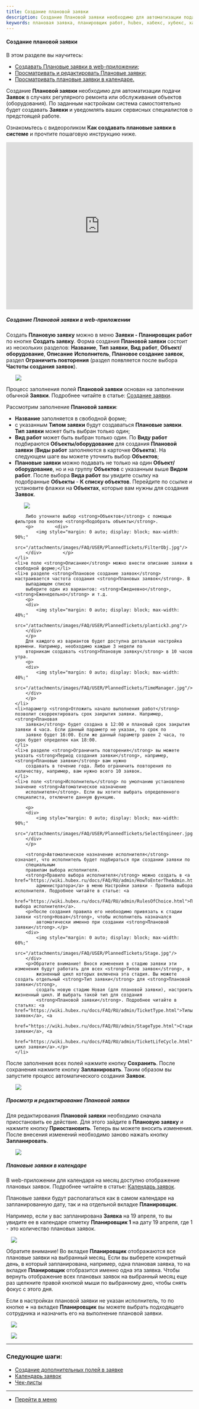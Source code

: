 ```yaml
---
title: Создание плановой заявки
description: Создание Плановой заявки необходимо для автоматизации подачи заявок в случаях регулярного ремонта или обслуживания объектов (оборудования). Создать Плановую заявку можно в меню Заявки - Планировщик работ по кнопке Создать заявку.
keywords: плановая заявка, планировщик работ, hubex, хабекс, хубекс, хабикс
---
```


#### Создание плановой заявки
В этом разделе вы научитесь:
<html>
<meta charset="utf-8">
<ul>
    <li><a href="#planticket">Создавать Плановые заявки в web-приложении;</a></li>
    <li><a href="#editticket">Просматривать и редактировать Плановые заявки;</a></li>
     <li><a href="#plantick">Просматривать плановые заявки в календаре.</a></li>
</ul>
</html>

<body>
<p>Создание <strong>Плановой заявки</strong> необходимо для автоматизации подачи <strong>Заявок</strong> в случаях регулярного
    ремонта или обслуживания объектов (оборудования). По заданным настройкам система самостоятельно будет создавать
    <strong>Заявки</strong> и
    уведомлять ваших
    сервисных специалистов о предстоящей работе.</p>

    
<p>Ознакомьтесь с видеороликом <strong>Как создавать плановые заявки в системе</strong> и прочтите пошаговую инструкцию ниже.</p>

<iframe src="https://www.youtube.com/embed/S9YxwQzZ2o4" width="100%" height="450px" frameborder="0"
        allowfullscreen="allowfullscreen"></iframe>

<h5 id="planticket">Создание Плановой заявки в web-приложении</h5>

<p>Создать <strong>Плановую заявку</strong> можно в меню <strong>Заявки - Планировщик работ</strong> по кнопке <strong>Создать
    заявку</strong>. Форма создания <strong>Плановой заявки</strong> состоит из нескольких разделов:
    <strong>Название</strong>, <strong>Тип
        заявки</strong>, <strong>Вид работ</strong>, <strong>Объект/оборудование</strong>, <strong>Описание</strong>
    <strong>Исполнитель</strong>, <strong>Плановое создание заявок</strong>, раздел <strong>Ограничить
        повторения</strong> (раздел появляется после выбора <strong>Частоты создания заявок</strong>).</p>
<div>
    <img style="margin: 0 auto; display: block; max-width: 90%;"
         src="/attachments/images/FAQ/USER/PlannedTickets/PlannedTicket.jpg"/>
</div>

<p>Процесс заполнения полей <strong>Плановой заявки</strong> основан на заполнении обычной <strong>Заявки</strong>.
    Подробнее читайте в статье: <a
            href="https://wiki.hubex.ru/docs/FAQ/RU/user/CreatingTicket.html#webticket">Создание заявки</a>.</p>
            <p> Рассмотрим
    заполнение <strong>Плановой заявки</strong>:</p>
<ul>
    <li><strong>Название</strong> заполняется в свободной форме;</li>
    <li>с указанным <strong>Типом заявки</strong> будут создаваться <strong>Плановые заявки</strong>. <strong>Тип заявки</strong> может быть выбран только один;</li>
    <li><strong>Вид работ</strong> может быть выбран только один. По <strong>Виду работ</strong> подбираются <strong>Объекты/оборудование</strong> для создания <strong>Плановой
        заявки</strong> (<strong>Виды работ</strong> заполняются в карточке <strong>Объекта</strong>). На следующем шаге вы можете уточнить выбор <strong>Объектов</strong>;
    </li>
    <li><strong>Плановые заявки</strong> можно подавать не только на один <strong>Объект/оборудование</strong>, но и на
        группу <strong>Объектов</strong> с указанным выше <strong>Видом работ</strong>. После выбора <strong>Вида работ</strong> вы увидите ссылку на
        подобранные <strong>Объекты</strong>
        - <strong>К списку объектов</strong>. Перейдите по ссылке и установите флажки на <strong>Объектах</strong>, которые вам нужны для
        создания <strong>Заявок</strong>.
        <p>        <div>
            <img style="margin: 0 auto; display: block; max-width: 90%;"
                 src="/attachments/images/FAQ/USER/PlannedTickets/ListObj.jpg"/>
        </div>        </p>

        Либо уточните выбор <strong>Объектов</strong> с помощью фильтров по кнопке <strong>Подобрать объекты</strong>.
        <p>        <div>
            <img style="margin: 0 auto; display: block; max-width: 90%;"
                 src="/attachments/images/FAQ/USER/PlannedTickets/FilterObj.jpg"/>
        </div>        </p>
    </li>
    <li>в поле <strong>Описание</strong> можно внести описание заявки в свободной форме;</li>
    <li>в разделе <strong>Плановое создание заявок</strong> настраивается частота создания <strong>Плановых заявок</strong>. В
        выпадающем списке
        выберите один из вариантов: <strong>Ежедневно</strong>, <strong>Еженедельно</strong> и т.д.
        <p>
        <div>
            <img style="margin: 0 auto; display: block; max-width: 40%;"
                 src="/attachments/images/FAQ/USER/PlannedTickets/plantick3.png"/>
        </div>
        </p>
        Для каждого из вариантов будет доступна детальная настройка времени. Например, необходимо каждые 3 недели по
        вторникам создавать <strong>Плановую заявку</strong> в 10 часов утра.
        <p>
        <div>
            <img style="margin: 0 auto; display: block; max-width: 40%;"
                 src="/attachments/images/FAQ/USER/PlannedTickets/TimeManager.jpg"/>
        </div>
        </p>
    </li>
    <li>параметр <strong>Отложить начало выполнения работ</strong> позволит скорректировать срок закрытия заявки. Например, <strong>Плановая
        заявка</strong> будет создана в 12:00 и плановый срок закрытия заявки 4 часа. Если данный параметр не указан, то срок по
        заявке будет 16:00. Если же данный параметр равен 2 часа, то срок будет определен как 18:00.
    </li>
    <li>в разделе <strong>Ограничить повторения</strong> вы можете указать <strong>Период создания заявки</strong>, например, <strong>Плановые заявки</strong> вам нужно
        создавать в течение года. Либо ограничить повторения по количеству, например, вам нужно всего 10 заявок.
    </li>
    <li>в поле <strong>Исполнитель</strong> по умолчанию установлено значение <strong>Автоматическое назначение
        исполнителя</strong>. Если вы хотите выбрать определенного специалиста, отключите данную функцию.

        <p>
        <div>
            <img style="margin: 0 auto; display: block; max-width: 90%;"
                 src="/attachments/images/FAQ/USER/PlannedTickets/SelectEngineer.jpg"/>
        </div>
        </p>

        <strong>Автоматическое назначение исполнителя</strong> означает, что исполнитель будет подбираться при создании заявки по
        специальным
        правилам выбора исполнителя.
        <strong>Правило выбора исполнителя</strong> можно создать в <a href="https://wiki.hubex.ru/docs/FAQ/RU/admin/HowToEnterTheAdmin.html">консоли
            администратора</a> в меню Настройки заявки - Правила выбора исполнителя. Подробнее читайте в статье: <a
                href="https://wiki.hubex.ru/docs/FAQ/RU/admin/RulesOfChoice.html">Правила выбора исполнителя</a>.
        <p>После создания правила его необходимо привязать к стадии заявки <strong>Новая</strong>, чтобы исполнитель назначался
            автоматически именно при создании <strong>Плановой заявки</strong>.</p>
        <div>
            <img style="margin: 0 auto; display: block; max-width: 60%;"
                 src="/attachments/images/FAQ/USER/PlannedTickets/Stage.jpg"/>
        </div>
        <p>Обратите внимание! Внося изменения в стадию заявки эти изменения будут работать для всех <strong>Типов заявок</strong>, в
            жизненный цикл которых включена эта стадия. Вы можете создать отдельный <strong>Тип заявки</strong> для <strong>Плановой заявки</strong>,
            создать новую стадию Новая (для плановой заявки), настроить жизненный цикл. И выбрать такой тип для создания
            <strong>Плановой заявки</strong>. Подробнее читайте в статьях: <a href="https://wiki.hubex.ru/docs/FAQ/RU/admin/TicketType.html">Типы заявок</a>, <a
                    href="https://wiki.hubex.ru/docs/FAQ/RU/admin/StageType.html">Стадии заявки</a>, <a
                    href="https://wiki.hubex.ru/docs/FAQ/RU/admin/TicketLifeCycle.html">Жизненный цикл заявки</a>.</p>
    </li>
</ul>

<p>После заполнения всех полей нажмите кнопку <strong>Сохранить</strong>. После сохранения нажмите кнопку
    <strong>Запланировать</strong>. Таким образом вы запустите процесс автоматического создания <strong>Заявок</strong>.
</p>
<div>
    <img style="margin: 0 auto; display: block; max-width: 90%;"
         src="/attachments/images/FAQ/USER/PlannedTickets/PlannedTicketDone.jpg"/>
</div>


<h5 id="editticket">Просмотр и редактирование Плановой заявки</h5>
<p>Для редактирования <strong>Плановой заявки</strong> необходимо сначала приостановить ее действие. Для этого зайдите
    в <strong>Плановую заявку</strong> и нажмите кнопку <strong>Приостановить</strong>. Теперь вы можете вносить
    изменения. После внесения изменений необходимо заново нажать кнопку <strong>Запланировать</strong>.</p>
<div>
    <img style="margin: 0 auto; display: block; max-width: 90%;"
         src="/attachments/images/FAQ/USER/PlannedTickets/plantick5.png"/>
</div>

<h5 id="plantick">Плановые заявки в календаре</h5>
<p>В web-приложении для календаря на месяц доступно отображение плановых заявок. Подробнее читайте в статье: <a href="https://wiki.hubex.ru/docs/FAQ/RU/user/Calendar.html">Календарь заявок</a>.</p>
<p>Плановые заявки будут располагаться как в самом календаре на запланированную дату, так и на отдельной вкладке <strong>Планировщик</strong>.</p>

<p>Например, если у вас запланирована <strong>Заявка</strong> на 19 апреля, то вы увидите ее в календаре отметку <strong>Планировщик 1</strong> на дату 19 апреля, где 1 - это количество плановых заявок.</p>

<div>
    <img style="margin: 0 auto; display: block; max-width: 95%;"
         src="/attachments/images/FAQ/USER/Calendar/PlanTicket.jpg"/>
</div>

<p>Обратите внимание! Во вкладке <strong>Планировщик</strong> отображаются все плановые заявки на выбранный месяц. Если вы выберете конкретный день, в который запланирована, например, одна плановая заявка, то на вкладке <strong>Планировщик</strong> отобразится именно одна эта заявка. Чтобы вернуть отображение всех плановых заявок на выбранный месяц еще раз щелкните правой кнопкой мыши по выбранному дню, чтобы снять фокус с этого дня. </p>

<p>Если в настройках плановой заявки не указан исполнитель, то по кнопке <strong>+</strong> на вкладке <strong>Планировщик</strong> вы можете выбрать подходящего сотрудника и назначить его на выполнение плановой заявки.</p>

<div>
    <img style="margin: 0 auto; display: block; max-width: 95%;"
         src="/attachments/images/FAQ/USER/Calendar/ChoiceUser.jpg"/>
</div>

<p><div>
    <img style="margin: 0 auto; display: block; max-width: 95%;"
         src="/attachments/images/FAQ/USER/Calendar/ChoiceUser2.jpg"/>
</div></p>


</body>

___
### Следующие шаги:
- [Создание дополнительных полей в заявке](./AdditionalFields.md)
- [Календарь заявок](./Calendar.md)
- [Чек-листы](./Checklists.md)


___
- [Перейти в меню](http://wiki.hubex.ru)
